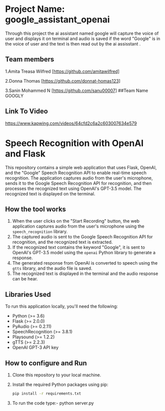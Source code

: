 # Project Name: google_assistant_openai
Through this project the ai assistant named google will capture the voice of user and displays it on terminal and audio is saved if the word "Google" is in the voice of user and the text is then read out by the ai assisstant .

## Team members
1.Amita Treasa Wilfred [https://github.com/amitawilfred]

2.Donna Thomas [https://github.com/donnat-homas123]

3.Sanin Mohammed N [https://github.com/sanu00007]
##Team Name
GOOGLY

## Link To Video
https://www.kapwing.com/videos/64cfd2c6a2c603007634e579

# Speech Recognition with OpenAI and Flask

This repository contains a simple web application that uses Flask, OpenAI, and the "Google" Speech Recognition API to enable real-time speech recognition. The application captures audio from the user's microphone, sends it to the Google Speech Recognition API for recognition, and then processes the recognized text using OpenAI's GPT-3.5 model. The recognized text is displayed on the terminal.

## How the tool works


1. When the user clicks on the "Start Recording" button, the web application captures audio from the user's microphone using the `speech_recognition` library.
2. The captured audio is sent to the Google Speech Recognition API for recognition, and the recognized text is extracted.
3.  If the recognized text contains the keyword "Google", it is sent to OpenAI's GPT-3.5 model using the `openai` Python library to generate a response.
4. The generated response from OpenAI is converted to speech using the `gtts` library, and the audio file is saved.
5. The recognized text is displayed in the terminal and the audio response can be hear.



## Libraries Used

To run this application locally, you'll need the following:

- Python (>= 3.6)
- Flask (>= 2.0.0)
- PyAudio (>= 0.2.11)
- SpeechRecognition (>= 3.8.1)
- Playsound (>= 1.2.2)
- gTTS (>= 2.2.3)
- OpenAI GPT-3 API key

## How to configure and Run

1. Clone this repository to your local machine.

2. Install the required Python packages using pip:

   ```bash
   pip install -r requirements.txt
3. To run the code type:-
    python server.py    

